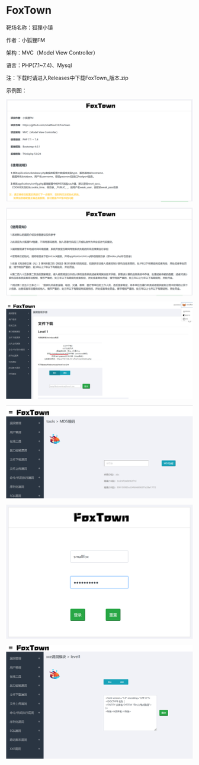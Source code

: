 # FoxTown
靶场名称：狐狸小镇

作者：小狐狸FM

架构：MVC（Model View Controller）

语言：PHP(7.1~7.4)、Mysql

注：下载时请进入Releases中下载FoxTown_版本.zip

示例图：

![](demo2.png)

![](demo1.png)

![](demo3.png)

![](demo4.png)

![](demo5.png)

![](demo6.png)
